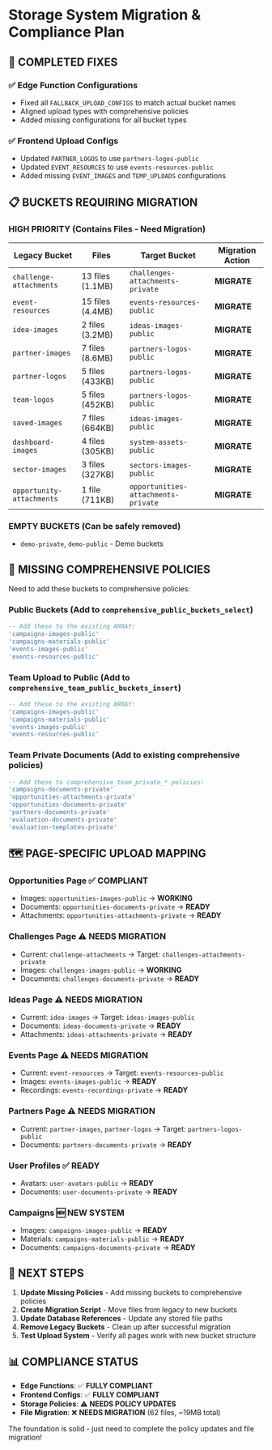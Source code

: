 # Storage System Migration & Compliance Plan

## 🎯 **COMPLETED FIXES**

### ✅ Edge Function Configurations
- Fixed all `FALLBACK_UPLOAD_CONFIGS` to match actual bucket names
- Aligned upload types with comprehensive policies
- Added missing configurations for all bucket types

### ✅ Frontend Upload Configs
- Updated `PARTNER_LOGOS` to use `partners-logos-public`
- Updated `EVENT_RESOURCES` to use `events-resources-public`
- Added missing `EVENT_IMAGES` and `TEMP_UPLOADS` configurations

## 📋 **BUCKETS REQUIRING MIGRATION**

### **HIGH PRIORITY** (Contains Files - Need Migration)

| Legacy Bucket | Files | Target Bucket | Migration Action |
|---------------|-------|---------------|------------------|
| `challenge-attachments` | 13 files (1.1MB) | `challenges-attachments-private` | **MIGRATE** |
| `event-resources` | 15 files (4.4MB) | `events-resources-public` | **MIGRATE** |
| `idea-images` | 2 files (3.2MB) | `ideas-images-public` | **MIGRATE** |
| `partner-images` | 7 files (8.6MB) | `partners-logos-public` | **MIGRATE** |
| `partner-logos` | 5 files (433KB) | `partners-logos-public` | **MIGRATE** |
| `team-logos` | 5 files (452KB) | `partners-logos-public` | **MIGRATE** |
| `saved-images` | 7 files (664KB) | `ideas-images-public` | **MIGRATE** |
| `dashboard-images` | 4 files (305KB) | `system-assets-public` | **MIGRATE** |
| `sector-images` | 3 files (327KB) | `sectors-images-public` | **MIGRATE** |
| `opportunity-attachments` | 1 file (711KB) | `opportunities-attachments-private` | **MIGRATE** |

### **EMPTY BUCKETS** (Can be safely removed)
- `demo-private`, `demo-public` - Demo buckets

## 🔧 **MISSING COMPREHENSIVE POLICIES**

Need to add these buckets to comprehensive policies:

### **Public Buckets** (Add to `comprehensive_public_buckets_select`)
```sql
-- Add these to the existing ARRAY:
'campaigns-images-public'
'campaigns-materials-public'  
'events-images-public'
'events-resources-public'
```

### **Team Upload to Public** (Add to `comprehensive_team_public_buckets_insert`)
```sql
-- Add these to the existing ARRAY:
'campaigns-images-public'
'campaigns-materials-public'
'events-images-public'
'events-resources-public'
```

### **Team Private Documents** (Add to existing comprehensive policies)
```sql
-- Add these to comprehensive_team_private_* policies:
'campaigns-documents-private'
'opportunities-attachments-private'
'opportunities-documents-private'
'partners-documents-private'
'evaluation-documents-private'
'evaluation-templates-private'
```

## 🗺️ **PAGE-SPECIFIC UPLOAD MAPPING**

### **Opportunities Page** ✅ COMPLIANT
- Images: `opportunities-images-public` → **WORKING**
- Documents: `opportunities-documents-private` → **READY**
- Attachments: `opportunities-attachments-private` → **READY**

### **Challenges Page** ⚠️ NEEDS MIGRATION
- Current: `challenge-attachments` → Target: `challenges-attachments-private`
- Images: `challenges-images-public` → **WORKING**
- Documents: `challenges-documents-private` → **READY**

### **Ideas Page** ⚠️ NEEDS MIGRATION  
- Current: `idea-images` → Target: `ideas-images-public`
- Documents: `ideas-documents-private` → **READY**
- Attachments: `ideas-attachments-private` → **READY**

### **Events Page** ⚠️ NEEDS MIGRATION
- Current: `event-resources` → Target: `events-resources-public`
- Images: `events-images-public` → **READY**
- Recordings: `events-recordings-private` → **READY**

### **Partners Page** ⚠️ NEEDS MIGRATION
- Current: `partner-images`, `partner-logos` → Target: `partners-logos-public`
- Documents: `partners-documents-private` → **READY**

### **User Profiles** ✅ READY
- Avatars: `user-avatars-public` → **READY**
- Documents: `user-documents-private` → **READY**

### **Campaigns** 🆕 NEW SYSTEM
- Images: `campaigns-images-public` → **READY**
- Materials: `campaigns-materials-public` → **READY**
- Documents: `campaigns-documents-private` → **READY**

## 🚀 **NEXT STEPS**

1. **Update Missing Policies** - Add missing buckets to comprehensive policies
2. **Create Migration Script** - Move files from legacy to new buckets
3. **Update Database References** - Update any stored file paths
4. **Remove Legacy Buckets** - Clean up after successful migration
5. **Test Upload System** - Verify all pages work with new bucket structure

## 📊 **COMPLIANCE STATUS**

- **Edge Functions**: ✅ **FULLY COMPLIANT**
- **Frontend Configs**: ✅ **FULLY COMPLIANT** 
- **Storage Policies**: ⚠️ **NEEDS POLICY UPDATES**
- **File Migration**: ❌ **NEEDS MIGRATION** (62 files, ~19MB total)

The foundation is solid - just need to complete the policy updates and file migration!